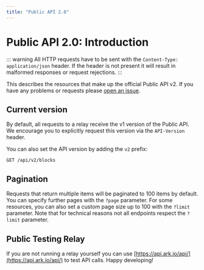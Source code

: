 ```yaml
---
title: "Public API 2.0"
---
```


# Public API 2.0: Introduction

::: warning
All HTTP requests have to be sent with the `Content-Type: application/json` header. If the header is not present it will result in malformed responses or request rejections.
:::

This describes the resources that make up the official Public API v2. If you have any problems or requests please [open an issue](https://github.com/ArkEcosystem/core/issues/new/choose).

## Current version

By default, all requests to a relay receive the v1 version of the Public API. We encourage you to explicitly request this version via the `API-Version` header.

You can also set the API version by adding the `v2` prefix:

```
GET /api/v2/blocks
```

## Pagination

Requests that return multiple items will be paginated to 100 items by default. You can specify further pages with the `?page` parameter. For some resources, you can also set a custom page size up to 100 with the `?limit` parameter. Note that for technical reasons not all endpoints respect the `?limit` parameter.

## Public Testing Relay

If you are not running a relay yourself you can use [https://api.ark.io/api/](https://api.ark.io/api/) to test API calls. Happy developing!

